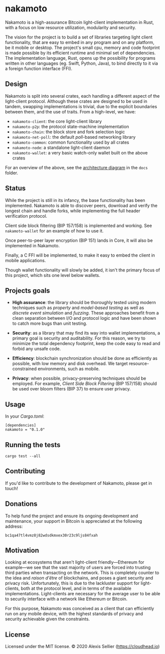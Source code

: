 nakamoto
========

Nakamoto is a high-assurance Bitcoin light-client implementation in Rust, with
a focus on low resource utilization, modularity and security.

The vision for the project is to build a set of libraries targeting light
client functionality, that are easy to embed in any program and on any
platform, be it mobile or desktop. The project's small cpu, memory and code
footprint is made possible by its efficient runtime and minimal set of
dependencies. The implementation language, Rust, opens up the possibility for
programs written in other languages (eg. Swift, Python, Java), to bind directly
to it via a foreign function interface (FFI).

## Design

Nakamoto is split into several crates, each handling a different aspect of the
light-client protocol. Although these crates are designed to be used in tandem,
swapping implementations is trivial, due to the explicit boundaries between
them, and the use of traits. From a high-level, we have:

* `nakamoto-client`: the core light-client library
* `nakamoto-p2p`: the protocol state-machine implementation
* `nakamoto-chain`: the block store and fork selection logic
* `nakamoto-net-poll`: the default *poll*-based networking library
* `nakamoto-common`: common functionality used by all crates
* `nakamoto-node`: a standalone light-client daemon
* `nakamoto-wallet`: a very basic watch-only wallet built on the above crates

For an overview of the above, see the [architecture diagram](docs/architecture.svg)
in the `docs` folder.

## Status

While the project is still in its infancy, the base functionality has been
implemented. Nakamoto is able to discover peers, download and verify the
longest chain and handle forks, while implementing the full header verification
protocol.

Client side block filtering (BIP 157/158) is implemented and working. See
`nakamoto-wallet` for an example of how to use it.

Once peer-to-peer layer encryption (BIP 151) lands in Core, it will also
be implemented in Nakamoto.

Finally, a C FFI will be implemented, to make it easy to embed the client
in mobile applications.

Though wallet functionality will slowly be added, it isn't the primary focus
of this project, which sits one level below wallets.

## Projects goals

* __High assurance__: the library should be thoroughly tested using modern
  techniques such as *property* and *model-based testing* as well as *discrete
  event simulation* and *fuzzing*. These approaches benefit from a clean
  separation between I/O and protocol logic and have been shown to catch more
  bugs than unit testing.

* __Security__: as a library that may find its way into wallet implementations,
  a primary goal is security and auditability. For this reason, we try to
  minimize the total dependency footprint, keep the code easy to read and
  forbid any unsafe code.

* __Efficiency__: blockchain synchronization should be done as efficiently as
  possible, with low memory and disk overhead. We target resource-constrained
  environments, such as mobile.

* __Privacy__: when possible, privacy-preserving techniques should be employed.
  For example, *Client Side Block Filtering* (BIP 157/158) should be used over
  bloom filters (BIP 37) to ensure user privacy.

## Usage

In your *Cargo.toml*:

    [dependencies]
    nakamoto = "0.1.0"

## Running the tests

    cargo test --all

## Contributing

If you'd like to contribute to the development of Nakamoto, please get in touch!

## Donations

To help fund the project and ensure its ongoing development and maintenance, your
support in Bitcoin is appreciated at the following address:

    bc1qa47tl4vmz8j82wdsdkmxex30r23c9ljs84fxah

## Motivation

Looking at ecosystems that aren't light-client friendly—Ethereum for example—we
see that the vast majority of users are forced into trusting third parties when
transacting on the network.  This is completely counter to the idea and *raison
d'être* of blockchains, and poses a giant security and privacy risk.
Unfortunately, this is due to the lackluster support for light-clients, both at
the protocol level, and in terms of the available implementations. Light-clients
are necessary for the average user to be able to securily interface with a
network like Ethereum or Bitcoin.

For this purpose, Nakamoto was conceived as a client that can efficiently run
on any mobile device, with the highest standards of privacy and security
achievable given the constraints.

## License

Licensed under the MIT license.
&copy; 2020 Alexis Sellier (<https://cloudhead.io>)
